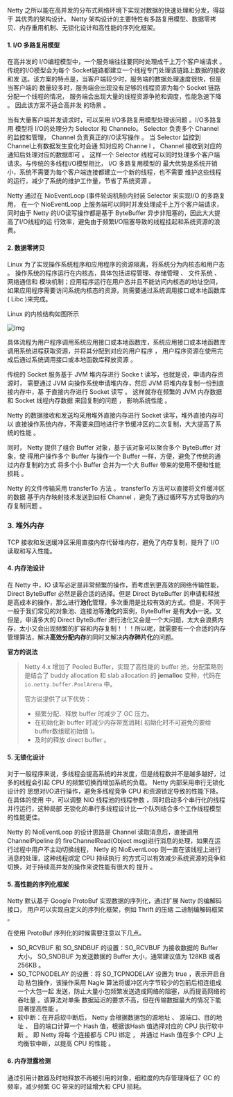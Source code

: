 Netty 之所以能在高并发的分布式网络环境下实现对数据的快速处理和分发，得益于 其优秀的架构设计。 Netty 架构设计的主要特性有多路复用模型、数据零拷贝、内存重用机制、无锁化设计和高性能的序列化框架。



#### 1. I/O 多路复用模型

在高并发的 I/O编程模型中，一个服务端往往要同时处理成千上万个客户端请求 。 传统的I/O模型会为每个 Socket链路都建立一个线程专门处理该链路上数据的接收和发 送。该方案的特点是，当客户端较少时，服务端的数据处理速度很快，但是当客户端的 数量较多时，服务端会出现没有足够的线程资源为每个 Socket 链路分配一个线程的情况， 服务端会出现大量的线程资源争抢和调度，性能急速下降 。 因此该方案不适合高并发 的场景 。

当有大量客户端并发请求时，可以采用 I/O多路复用模型处理该问题 。I/O多路复用 模型将 I/O的处理分为 Selector 和 Channelo。 Selector 负责多个 Channel 的监控和管理， Channel 负责真正的I/O读写操作 。 当 Selector 监控到 Channel上有数据发生变化时会通 知对应的 Channe l ， Channel 接收到对应的通知后处理对应的数据即可 。 这样一个 Selector 线程可以同时处理多个客户端请求。与传统的多线程I/O模型相比， I/O 多路复用模型的 最大优势是系统开销小，系统不需要为每个客户端连接都建立一个新的线程，也不需要 维护这些线程的运行，减少了系统的维护工作量，节省了系统资源 。

Netty 通过在 NioEventLoop (事件轮询机制)内封装 Selector 来实现I/O 的多路复用， 在一个 NioEventLoop 上服务端可以同时并发处理成千上万个客户端请求，同时由于 Netty 的I/O读写操作都是基于 ByteBuffer 异步非阻塞的，因此大大提高了I/O线程的运 行效率，避免由于频繁I/O阻塞导致的线程挂起和系统资源的浪费。



#### 2. 数据零拷贝

Linux 为了实现操作系统程序和应用程序的资源隔离，将系统分为内核态和用户态 。 操作系统的程序运行在内核态，具体包括进程管理、存储管理 、 文件系统 、 网络通信和 模块机制；应用程序运行在用户态并且不能访问内核态的地址空间，如果应用程序需要访问系统内核态的资源，则需要通过系统调用接口或本地函数库( Libc )来完成。



Linux 的内核结构如图所示

![img](http://pcc.huitogo.club/514565de08f3123e54923985c03c2a41)



具体流程为用户程序调用系统应用接口或本地函数库，系统应用接口或本地函数库调用系统进程获取资源，并将其分配到对应的用户程序 ， 用户程序资源在使用完成后通过系统调用接口或本地函数库释放资源 。

传统的 Socket 服务基于 JVM 堆内存进行 Socke t 读写，也就是说，申请内存资源时， 需要通过 JVM 向操作系统申请堆内存，然后 JVM 将堆内存复制一份到直接内存中，基 于直接内存进行 Socket 读写 。 这样就存在频繁的 JVM 内存数据和 Socket 线程内存数据 来回复制的问题 ， 影响系统性能 。

Netty 的数据接收和发送均采用堆外直接内存进行 Socket 读写，堆外直接内存可以 直接操作系统内存，不需要来回地进行字节缓冲区的二次复制，大大提高了系统的性能 。

同时， Netty 提供了组合 Buffer 对象，基于该对象可以聚合多个 ByteBuffer 对象，使 得用户操作多个 Buffer 与操作一个 Buffer 一样，方便，避免了传统的通过内存复制的方式 将多个小 Buffer 合并为一个大 Buffer 带来的使用不便和性能损耗 。

Netty 的文件传输采用 transferTo 方法 。 transferTo 方法可以直接将文件缓冲区的数据 基于内存映射技术发送到曰标 Channel ，避免了通过循环写方式导致的内存复制问题 。



### 3. 堆外内存

TCP 接收和发送缓冲区采用直接内存代替堆内存，避免了内存复制，提升了 I/O 读取和写入性能。



#### 4. 内存池设计

在 Netty 中，IO 读写必定是非常频繁的操作，而考虑到更高效的网络传输性能，Direct ByteBuffer 必然是最合适的选择。但是 Direct ByteBuffer 的申请和释放是高成本的操作，那么进行**池化**管理，多次重用是比较有效的方式。但是，不同于一般于我们常见的对象池、连接池等**池化**的案例，ByteBuffer 是有**大小**一说。又但是，申请多大的 Direct ByteBuffer 进行池化又会是一个大问题，太大会浪费内存，太小又会出现频繁的扩容和内存复制！！！所以呢，就需要有一个合适的内存管理算法，解决**高效分配内存**的同时又解决**内存碎片化**的问题。



**官方的说法**

> Netty 4.x 增加了 Pooled Buffer，实现了高性能的 buffer 池，分配策略则是结合了 buddy allocation 和 slab allocation 的 **jemalloc** 变种，代码在`io.netty.buffer.PoolArena` 中。
>
> 官方说提供了以下优势：
>
> - 频繁分配、释放 buffer 时减少了 GC 压力。
> - 在初始化新 buffer 时减少内存带宽消耗( 初始化时不可避免的要给buffer数组赋初始值 )。
> - 及时的释放 direct buffer 。



#### 5. 无锁化设计

对于一般程序来说，多线程会提高系统的并发度，但是线程数并不是越多越好，过 多的线程会引起 CPU 的频繁切换而增加系统的负载。 Netty 内部采用串行无锁化设计的 思想对I/O进行操作，避免多线程竞争 CPU 和资源锁定导致的性能下降。在具体的使用 中，可以调整 NIO 线程池的线程参数 ，同时启动多个串行化的线程并行运行，这种局部 无锁化的串行多线程设计比一个队列结合多个工作线程模型的性能更佳。

Netty 的 NioEventLoop 的设计思路是 Channel 读取消息后，直接调用 ChannelPipeline 的 fireChannelRead(Object msg)进行消息的处理，如果在运行过程中用户不主动切换线程， Netly 的 NioEventLoop 则一直在该线程上进行消息的处理，这种线程绑定 CPU 持续执行 的方式可以有效减少系统资源的竞争和切换，对于持续高并发的操作来说性能有很大的 提升 。



#### 5. 高性能的序列化框架

Netty 默认基于 Google ProtoBuf 实现数据的序列化，通过扩展 Netty 的编解码接口， 用户可以实现自定义的序列化框架，例如 Thrift 的压缩 二进制编解码框架 。



在使用 ProtoBuf 序列化的时候需要注意以下几点。

- SO_RCVBUF 和 SO_SNDBUF 的设置：SO_RCVBUF 为接收数据的 Buffer 大小， SO_SNDBUF 为发送数据的 Buffer 大小，通常建议值为 128KB 或者 256KB 。
- SO_TCPNODELAY 的设置：将 SO_TCPNODELAY 设置为 true ，表示开启自动 粘包操作，该操作采用 Nagle 算法将缓冲区内字节较少的包前后相连组成一个大包一起 发送，防止大量小包频繁发送造成网络的阻塞，从而提高网络的吞吐量 。该算法对单条 数据延迟的要求不高，但在传输数据最大的情况下能显著提高性能 。
- 软中断：在开启软中断后， Netty 会根据数据包的源地址 、 源端口、目的地址 、 目的端口计算一个 Hash 值，根据该Hash 值选择对应的 CPU 执行软中断 。 即 Netty 将每 个连接都与 CPU 绑定 ， 并通过 Hash 值在多个 CPU 上均衡软中断，以提高 CPU 的性能 。



#### 6. 内存泄露检测

通过引用计数器及时地释放不再被引用的对象，细粒度的内存管理降低了 GC 的频率，减少频繁 GC 带来的时延增大和 CPU 损耗。